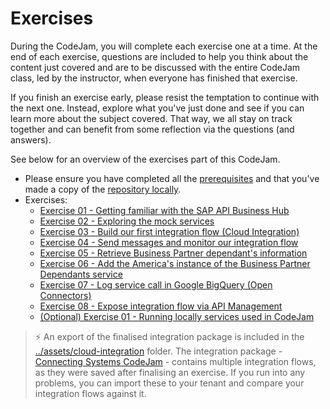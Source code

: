 # Exercises

During the CodeJam, you will complete each exercise one at a time. At the end of each exercise, questions are included to help you think about the content just covered and are to be discussed with the entire CodeJam class, led by the instructor, when everyone has finished that exercise.

If you finish an exercise early, please resist the temptation to continue with the next one. Instead, explore what you've just done and see if you can learn more about the subject covered. That way, we all stay on track together and can benefit from some reflection via the questions (and answers).

See below for an overview of the exercises part of this CodeJam.

* Please ensure you have completed all the [prerequisites](../prerequisites.md) and that you've made a copy of the [repository locally](../prerequisites.md#accessing-the-supporting-material-referenced-in-exercises).
* Exercises:
  * [Exercise 01 - Getting familiar with the SAP API Business Hub](./01-getting-familiar-api-business-hub/README.md#exercise-01---getting-familiar-with-the-sap-api-business-hub)
  * [Exercise 02 - Exploring the mock services](./02-exploring-the-mock-services/README.md#exercise-02---exploring-the-mock-services)
  * [Exercise 03 - Build our first integration flow (Cloud Integration)](./03-build-first-integration-flow/README.md#exercise-03---building-our-first-integration-flow)
  * [Exercise 04 - Send messages and monitor our integration flow](./04-send-messages-and-monitor/README.md#exercise-04---sending-messages-and-monitoring-our-integration-flow)
  * [Exercise 05 - Retrieve Business Partner dependant's information](./05-retrieve-bp-dependants/README.md#exercise-05---retrieve-business-partner-dependants-information)
  * [Exercise 06 - Add the America's instance of the Business Partner Dependants service](./06-add-americas-bp-dependants/README.md#exercise-06---add-the-americas-instance-of-the-business-partner-dependants-service)
  * [Exercise 07 - Log service call in Google BigQuery (Open Connectors)](./07-log-requests-in-bigquery/README.md#exercise-07---log-request-in-bigquery)
  * [Exercise 08 - Expose integration flow via API Management](./08-expose-integration-flow-api-management/README.md#exercise-08---expose-integration-flow-via-api-management)
  * [(Optional) Exercise 01 - Running locally services used in CodeJam](./optional-01-running-locally/README.md#optional-exercise-01---running-locally-services-used-in-codejam)

> ⚡️ An export of the finalised integration package is included in the [../assets/cloud-integration](../assets/cloud-integration/Connecting%20Systems%20CodeJam.zip) folder. The integration package - [Connecting Systems CodeJam](../assets/cloud-integration/Connecting%20Systems%20CodeJam.zip) - contains multiple integration flows, as they were saved after finalising an exercise. If you run into any problems, you can import these to your tenant and compare your integration flows against it. 
